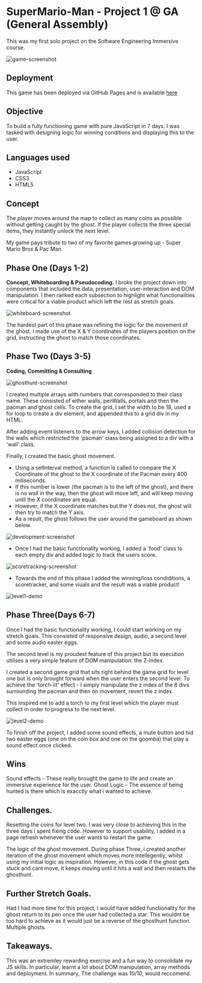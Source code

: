 # SuperMario-Man - Project 1 @ GA (General Assembly)

This was my first solo project on the Software Engineering Immersive course.

![game-screenshot](./images/readme/mario-screenshot-start.png)

## Deployment

This game has been deployed via GitHub Pages and is available [here](https://ashleygyngell.github.io/SEI-PER-MARIO-MAN/)

## Objective

To build a fully functioning game with pure JavaScript in 7 days. I was tasked with designing logic for winning conditions and displaying this to the user.

## Languages used

- JavaScript
- CSS3
- HTML5

## Concept

The player moves around the map to collect as many coins as possible without getting caught by the ghost. If the player collects the three special items, they instantly unlock the next level.

My game pays tribute to two of my favorite games growing up - Super Mario Bros & Pac Man.

## Phase One (Days 1-2)

**Concept, Whiteboarding & Pseudocoding.**
I broke the project down into components that included the data, presentation, user-interaction and DOM manipulation. I then ranked each subsection to highlight what functionalities were critical for a viable product which left the rest as stretch goals.

![whiteboard-screenshot](./images/readme/whiteboard-screenshot.png)

The hardest part of this phase was refining the logic for the movement of the ghost. I made use of the X & Y coordinates of the players position on the grid, instructing the ghost to match those coordinates.

## Phase Two (Days 3-5)

**Coding, Committing & Consulting**

![ghosthunt-screenshot](./images/readme/mario-screenshot-ghosthunt.png)

I created multiple arrays with numbers that corresponded to their class name. These consisted of either walls, penWalls, portals and then the pacman and ghost cells. To create the grid, I set the width to be 18, used a for loop to create a div element, and appended this to a grid div in my HTML.

After adding event listeners to the arrow keys, I added collision detection for the walls which restricted the 'pacman' class being assigned to a div with a 'wall' class.

Finally, I created the basic ghost movement.

- Using a setInterval method, a function is called to compare the X Coordinate of the ghost to the X coordinate of the Pacman every 400 miliseconds.
- If this number is lower (the pacman is to the left of the ghost), and there is no wall in the way, then the ghost will move left, and will keep moving until the X coordinates are equal.
- However, if the X coordinate matches but the Y does not, the ghost will then try to match the Y axis.
- As a result, the ghost follows the user around the gameboard as shown below.

![development-screenshot](./images/readme/mario-dev-demo.gif)

- Once I had the basic functionality working, I added a 'food' class to each empty div and added logic to track the users score.

![scoretracking-screenshot](./images/readme/mario-screenshot-scoretracking.png)

- Towards the end of this phase I added the winning/loss condiditions, a scoretracker, and some viuals and the result was a viable product!

![level1-demo](./images/readme/mario-level-1-demo.gif)

## Phase Three(Days 6-7)

Once I had the basic functionality working, I could start working on my stretch goals. This consisted of responsive design, audio, a second level and some audio easter eggs.

The second level is my proudest feature of this project but its execution utilises a very simple feature of DOM manipulation: the Z-index.

I created a second game grid that sits right behind the game grid for level one but is only brought forward when the user enters the second level. To achieve the 'torch-lit' effect - I simply manipulate the z index of the 8 divs surrounding the pacman and then on movement, revert the z index.

This inspired me to add a torch to my first level which the player must collect in order to progress to the next level.

![level2-demo](./images/readme/mario-level-2-demo.gif)

To finish off the project, I added some sound effects, a mute button and hid two easter eggs (one on the coin box and one on the goomba) that play a sound effect once clicked.

## Wins

Sound effects - These really brought the game to life and create an immersive experience for the user.
Ghost Logic - The essence of being hunted is there which is exacctly what i wanted to achieve.

## Challenges.

Resetting the coins for level two. I was very close to achieving this in the three days i spent fixing code. However to support usability, i added in a page refresh whenever the user wants to restart the game.

The logic of the ghost movement. During phase Three, i created another iteration of the ghost movement which moves more intellegently, whilst using my initial logic as inspiration. However, in this code if the ghost gets stuck and cant move, it keeps moving until it hits a wall and then restarts the ghosthunt.

## Further Stretch Goals.

Had I had more time for this project, I would have added functionality for the ghost return to its pen once the user had collected a star. This wouldnt be too hard to achieve as it would just be a reverse of the ghosthunt function.
Multiple ghosts.

## Takeaways.

This was an extremley rewarding exercise and a fun way to consolidate my JS skills. In particular, learnt a lot about DOM manipulation, array methods and deployment. In summary, The challenge was 10/10, would reccomend.
